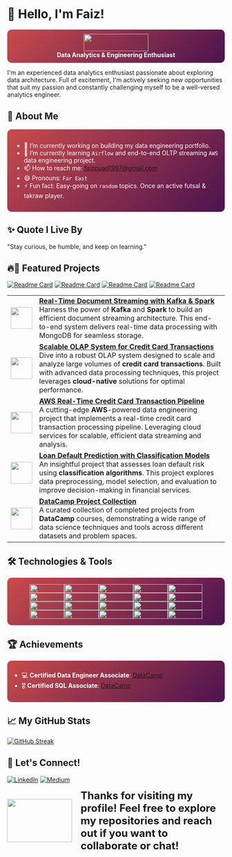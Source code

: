 # 👋 Hello, I'm Faiz!  
<div style="background: linear-gradient(135deg, #c94b4b, #4b134f); padding: 10px; border-radius: 10px; color: white; text-align: center;">
    <img src="https://media.giphy.com/media/lcs5BL0NIM4WMv61a9/giphy.gif?cid=ecf05e47hsxebw42907k4tovk19zwohvtdavq1vtgejih78m&ep=v1_gifs_search&rid=giphy.gif&ct=g" width="150" height=40>
    <br>
    <b>Data Analytics & Engineering Enthusiast</b>
</div>

I'm an experienced data analytics enthusiast passionate about exploring data architecture. Full of excitement, I'm actively seeking new opportunities that suit my passion and constantly challenging myself to be a well-versed analytics engineer.

## 🚀 About Me

<div style="background: linear-gradient(135deg, #c94b4b, #4b134f); padding: 10px; border-radius: 10px; color: white; padding: 15px;">

- 🔭 I’m currently working on building my data engineering portfolio.
- 🌱 I’m currently learning `Airflow` and end-to-end OLTP streaming `AWS` data engineering project.
- 📫 How to reach me: faizpuad1997@gmail.com
- 😄 Pronouns: `Far East`
- ⚡ Fun fact: Easy-going on `random` topics. Once an active futsal & takraw player.

</div>


## ✨ Quote I Live By
"Stay curious, be humble, and keep on learning."

## 🔥🌟 Featured Projects


[![Readme Card](https://github-readme-stats.vercel.app/api/pin/?username=faizpuad&repo=DataEngineeringProject-ScalableOlapSystemForCreditCradTransaction&theme=radical)](https://github.com/faizpuad/DataEngineeringProject-ScalableOlapSystemForCreditCradTransaction)
[![Readme Card](https://github-readme-stats.vercel.app/api/pin/?username=faizpuad&repo=DataEngineeringProject-DocumentStreamingWithData&theme=radical)](https://github.com/faizpuad/DataEngineeringProject-DocumentStreamingWithData)
[![Readme Card](https://github-readme-stats.vercel.app/api/pin/?username=faizpuad&repo=DataEngineeringProject-AWSRealtimeCreditCardTrxPipeline&theme=radical)](https://github.com/faizpuad/DataEngineeringProject-AWSRealtimeCreditCardTrxPipeline) 
[![Readme Card](https://github-readme-stats.vercel.app/api/pin/?username=faizpuad&repo=DataScienceProject-LoanDefaultAssessmentUsingClassificationAlgorithm&theme=radical)](https://github.com/faizpuad/DataScienceProject-LoanDefaultAssessmentUsingClassificationAlgorithm)

<table> 
  <tr> 
    <td> 
      <img src="https://img.icons8.com/clouds/100/000000/document.png" width="50"> 
    </td> 
    <td> 
      <strong><a href="https://github.com/faizpuad/DataEngineeringProject-DocumentStreamingWithData">Real-Time Document Streaming with Kafka & Spark</a></strong><br> 
      Harness the power of <b>Kafka</b> and <b>Spark</b> to build an efficient document streaming architecture. This end-to-end system delivers real-time data processing with MongoDB for seamless storage. 
    </td> 
  </tr> 
  <tr> 
    <td> 
      <img src="https://img.icons8.com/clouds/100/000000/database.png" width="50"> 
    </td> 
    <td> 
      <strong><a href="https://github.com/faizpuad/DataEngineeringProject-ScalableOlapSystemForCreditCradTransaction">Scalable OLAP System for Credit Card Transactions</a></strong><br> 
      Dive into a robust OLAP system designed to scale and analyze large volumes of <b>credit card transactions</b>. Built with advanced data processing techniques, this project leverages <b>cloud-native</b> solutions for optimal performance. 
    </td> 
  </tr>
  <tr> 
    <td> 
      <img src="https://img.icons8.com/fluency/48/cloud.png" width="50">
    </td> 
    <td> 
      <strong><a href="https://github.com/faizpuad/DataEngineeringProject-AWSRealtimeCreditCardTrxPipeline">AWS Real-Time Credit Card Transaction Pipeline</a></strong><br> 
      A cutting-edge <b>AWS</b>-powered data engineering project that implements a real-time credit card transaction processing pipeline. Leveraging cloud services for scalable, efficient data streaming and analysis.
    </td> 
  </tr> 
  <tr> 
    <td> 
      <img src="https://img.icons8.com/clouds/100/000000/bank.png" width="50"> 
    </td> 
    <td> 
      <strong><a href="https://github.com/faizpuad/DataScienceProject-LoanDefaultAssessmentUsingClassificationAlgorithm">Loan Default Prediction with Classification Models</a></strong><br> 
      An insightful project that assesses loan default risk using <b>classification algorithms</b>. This project explores data preprocessing, model selection, and evaluation to improve decision-making in financial services.
    </td> 
  </tr>
      <tr> 
    <td> 
      <img src="https://img.icons8.com/clouds/100/000000/graduation-cap.png" width="50"> 
    </td> 
    <td> 
      <strong><a href="https://github.com/faizpuad/DataScienceProject-DataCampCompletedProjectCollection">DataCamp Project Collection</a></strong><br> 
      A curated collection of completed projects from <b>DataCamp</b> courses, demonstrating a wide range of data science techniques and tools across different datasets and problem spaces.
    </td> 
  </tr>
</table>

## 🛠️ Technologies & Tools

<div style="background: linear-gradient(135deg, #c94b4b, #4b134f); padding: 15px; border-radius: 10px; color: white; display: flex; flex-wrap: wrap; justify-content: center; align-items: center;">

  <img src="https://img.shields.io/badge/-Python-3776AB?style=flat-square&logo=python&logoColor=white" width="80" height="20"/>
  <img src="https://img.shields.io/badge/-PostgreSQL-336791?style=flat-square&logo=postgresql&logoColor=white" width="80" height="20"/>
  <img src="https://img.shields.io/badge/-MSSQL-CC2927?style=flat-square&logo=microsoft-sql-server&logoColor=white" width="80" height="20"/>
  <img src="https://img.shields.io/badge/-MongoDB-47A248?style=flat-square&logo=mongodb&logoColor=white" width="80" height="20"/>
  <img src="https://img.shields.io/badge/-AWS-232F3E?style=flat-square&logo=amazonaws&logoColor=white" width="80" height="20"/>
  <img src="https://img.shields.io/badge/-Databricks-E53935?style=flat-square&logo=databricks&logoColor=white" width="80" height="20"/>
  <img src="https://img.shields.io/badge/-Apache%20Spark-E25A1C?style=flat-square&logo=apache-spark&logoColor=white" width="80" height="20"/>
  <img src="https://img.shields.io/badge/-Delta%20Lake-0EBB7E?style=flat-square&logo=databricks&logoColor=white" width="80" height="20"/>
  <img src="https://img.shields.io/badge/-Power%20BI-F25028?style=flat-square&logo=powerbi&logoColor=white" width="80" height="20"/>
  <img src="https://img.shields.io/badge/-Streamlit-FF4B4B?style=flat-square&logo=streamlit&logoColor=white" width="80" height="20"/>
  <img src="https://img.shields.io/badge/-Postman-FF6C37?style=flat-square&logo=postman&logoColor=white" width="80" height="20"/>
  <img src="https://img.shields.io/badge/-Visual%20Studio%20Code-007ACC?style=flat-square&logo=visual-studio-code&logoColor=white" width="80" height="20"/>
  <img src="https://img.shields.io/badge/-Docker-2496ED?style=flat-square&logo=docker&logoColor=white" width="80" height="20"/>
  <img src="https://img.shields.io/badge/-FastAPI-005571?style=flat-square&logo=fastapi&logoColor=white" width="80" height="20"/>
  <img src="https://img.shields.io/badge/-Jupyter%20Notebook-F37626?style=flat-square&logo=jupyter&logoColor=white" width="80" height="20"/>
  <img src="https://img.shields.io/badge/-Scikit--learn-F7931E?style=flat-square&logo=scikit-learn&logoColor=white" width="80" height="20"/>
  <img src="https://img.shields.io/badge/-TensorFlow-FF6F20?style=flat-square&logo=tensorflow&logoColor=white" width="80" height="20"/>
  <img src="https://img.shields.io/badge/-Pandas-150458?style=flat-square&logo=pandas&logoColor=white" width="80" height="20"/>
  <img src="https://img.shields.io/badge/-NumPy-013243?style=flat-square&logo=numpy&logoColor=white" width="80" height="20"/>
  <img src="https://img.shields.io/badge/-dbt-FF8B00?style=flat-square&logo=dbt&logoColor=white" width="80" height="20"/>

</div>

## 🏆 Achievements
<div style="background: linear-gradient(135deg, #c94b4b, #4b134f); padding: 10px; border-radius: 10px; color: white;">

- 💻 **Certified Data Engineer Associate**: [DataCamp](https://www.datacamp.com/certificate/DEA0016557134188)
- 🎖️ **Certified SQL Associate**: [DataCamp](https://www.datacamp.com/certificate/SQA0011266950160)

</div>

## 📈 My GitHub Stats
[![GitHub Streak](https://streak-stats.demolab.com/?user=DenverCoder1)](https://git.io/streak-stats)

## 🤝 Let's Connect!

[![LinkedIn](https://img.shields.io/badge/LinkedIn-blue?style=flat-square&logo=linkedin)](https://linkedin.com/in/faizpuad)
[![Medium](https://img.shields.io/badge/Medium-black?style=flat-square&logo=medium)](https://medium.com/@faizpuad1997)

<div style="display: flex; align-items: center; justify-content: space-between; margin-bottom: 20px;">
    <div style="margin-right: 20px;">
        <img src="https://media.giphy.com/media/mP8GermRyOFWV8PQeq/giphy.gif?cid=ecf05e47uh37r2kd1amryvnryjuca13ujjcvx4o1a8tt8xgh&ep=v1_gifs_search&rid=giphy.gif&ct=g" width="150" height="100">
    </div>
    <div style="font-size: 24px; font-weight: bold; flex-grow: 1;">
        Thanks for visiting my profile! Feel free to explore my repositories and reach out if you want to collaborate or chat!
    </div>
</div>
